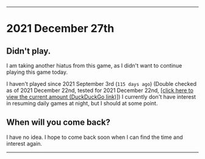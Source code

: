 
***

# 2021 December 27th

## Didn't play.

I am taking another hiatus from this game, as I didn't want to continue playing this game today.

I haven't played since 2021 September 3rd (`115 days ago`) (Double checked as of 2021 December 22nd, tested for 2021 December 22nd, [[click here to view the current amount (DuckDuckGo link)]](https://duckduckgo.com/?q=Days+since+September+3rd+2021&t=ffab&ia=answer)) I currently don't have interest in resuming daily games at night, but I should at some point.

## When will you come back?

I have no idea. I hope to come back soon when I can find the time and interest again.

***

